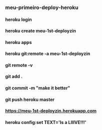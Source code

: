 ### meu-primeiro-deploy-heroku
#### heroku login
#### heroku create meu-1st-deployzin
#### heroku apps
#### heroku git:remote -a meu-1st-deployzin
#### git remote -v
#### git add .
#### git commit -m "make it better"
#### git push heroku master
#### https://meu-1st-deployzin.herokuapp.com
#### heroku config:set TEXT='Is a LIIIVE!!!'
